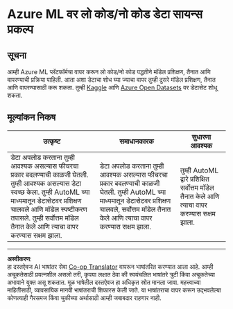 <!--
CO_OP_TRANSLATOR_METADATA:
{
  "original_hash": "8fdc4a5fd9bc27a8d2ebef995dfbf73f",
  "translation_date": "2025-08-27T17:44:22+00:00",
  "source_file": "5-Data-Science-In-Cloud/18-Low-Code/assignment.md",
  "language_code": "mr"
}
-->
# Azure ML वर लो कोड/नो कोड डेटा सायन्स प्रकल्प

## सूचना

आम्ही Azure ML प्लॅटफॉर्मचा वापर करून लो कोड/नो कोड पद्धतीने मॉडेल प्रशिक्षण, तैनात आणि वापरण्याची प्रक्रिया पाहिली. आता अशा डेटाचा शोध घ्या ज्याचा वापर तुम्ही दुसरे मॉडेल प्रशिक्षण, तैनात आणि वापरण्यासाठी करू शकता. तुम्ही [Kaggle](https://kaggle.com) आणि [Azure Open Datasets](https://azure.microsoft.com/services/open-datasets/catalog?WT.mc_id=academic-77958-bethanycheum&ocid=AID3041109) वर डेटासेट शोधू शकता.

## मूल्यांकन निकष

| उत्कृष्ट | समाधानकारक | सुधारणा आवश्यक |
|-----------|----------|-------------------|
|डेटा अपलोड करताना तुम्ही आवश्यक असल्यास फीचरचा प्रकार बदलण्याची काळजी घेतली. तुम्ही आवश्यक असल्यास डेटा स्वच्छ केला. तुम्ही AutoML च्या माध्यमातून डेटासेटवर प्रशिक्षण चालवले आणि मॉडेल स्पष्टीकरण तपासले. तुम्ही सर्वोत्तम मॉडेल तैनात केले आणि त्याचा वापर करण्यास सक्षम झाला. | डेटा अपलोड करताना तुम्ही आवश्यक असल्यास फीचरचा प्रकार बदलण्याची काळजी घेतली. तुम्ही AutoML च्या माध्यमातून डेटासेटवर प्रशिक्षण चालवले, सर्वोत्तम मॉडेल तैनात केले आणि त्याचा वापर करण्यास सक्षम झाला. | तुम्ही AutoML द्वारे प्रशिक्षित सर्वोत्तम मॉडेल तैनात केले आणि त्याचा वापर करण्यास सक्षम झाला. |

---

**अस्वीकरण**:  
हा दस्तऐवज AI भाषांतर सेवा [Co-op Translator](https://github.com/Azure/co-op-translator) वापरून भाषांतरित करण्यात आला आहे. आम्ही अचूकतेसाठी प्रयत्नशील असलो तरी, कृपया लक्षात ठेवा की स्वयंचलित भाषांतरे त्रुटी किंवा अचूकतेच्या अभावाने युक्त असू शकतात. मूळ भाषेतील दस्तऐवज हा अधिकृत स्रोत मानला जावा. महत्त्वाच्या माहितीसाठी, व्यावसायिक मानवी भाषांतराची शिफारस केली जाते. या भाषांतराचा वापर करून उद्भवलेल्या कोणत्याही गैरसमज किंवा चुकीच्या अर्थासाठी आम्ही जबाबदार राहणार नाही.